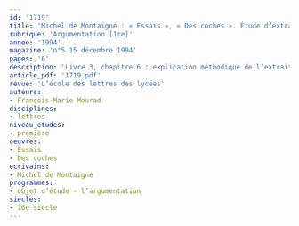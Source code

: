 ```yaml
---
id: '1719'
title: 'Michel de Montaigne : « Essais », « Des coches ». Étude d’extrait '
rubrique: 'Argumentation [1re]'
annee: '1994'
magazine: 'n°5 15 décembre 1994'
pages: '6'
description: 'Livre 3, chapitre 6 : explication méthodique de l’extrait.'
article_pdf: '1719.pdf'
revue: 'L’école des lettres des lycées'
auteurs:
- François-Marie Mourad
disciplines:
- lettres
niveau_etudes:
- première
oeuvres:
- Essais
- Des coches
ecrivains:
- Michel de Montaigne
programmes:
- objet d’étude - l’argumentation
siecles:
- 16e siècle
---
```

